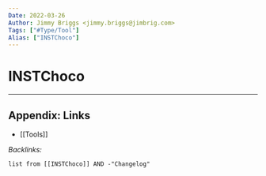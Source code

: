 ```yaml
---
Date: 2022-03-26
Author: Jimmy Briggs <jimmy.briggs@jimbrig.com>
Tags: ["#Type/Tool"]
Alias: ["INSTChoco"]
---
```


# INSTChoco

***

## Appendix: Links

- [[Tools]]

*Backlinks:*

```dataview
list from [[INSTChoco]] AND -"Changelog"
```